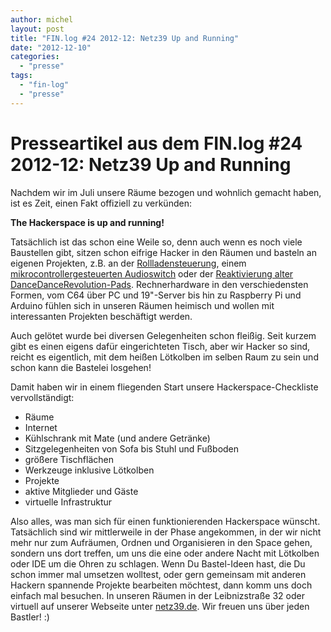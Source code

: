 ```yaml
---
author: michel
layout: post
title: "FIN.log #24 2012-12: Netz39 Up and Running"
date: "2012-12-10"
categories: 
  - "presse"
tags: 
  - "fin-log"
  - "presse"
---
```


# Presseartikel aus dem FIN.log #24 2012-12: **Netz39 Up and Running**

Nachdem wir im Juli unsere Räume bezogen und wohnlich gemacht haben, ist es Zeit, einen Fakt offiziell zu verkünden:

**The Hackerspace is up and running!**

Tatsächlich ist das schon eine Weile so, denn auch wenn es noch viele Baustellen gibt, sitzen schon eifrige Hacker in den Räumen und basteln an eigenen Projekten, z.B. an der [Rollladensteuerung](https://wiki.netz39.de/projects:reparatur_der_fenster_und_rollaede), einem [mikrocontrollergesteuerten Audioswitch](https://wiki.netz39.de/projects:uaudioswitch) oder der [Reaktivierung alter DanceDanceRevolution-Pads](https://wiki.netz39.de/projects:vierpfeile). Rechnerhardware in den verschiedensten Formen, vom C64 über PC und 19"-Server bis hin zu Raspberry Pi und Arduino fühlen sich in unseren Räumen heimisch und wollen mit interessanten Projekten beschäftigt werden.

Auch gelötet wurde bei diversen Gelegenheiten schon fleißig. Seit kurzem gibt es einen eigens dafür eingerichteten Tisch, aber wir Hacker so sind, reicht es eigentlich, mit dem heißen Lötkolben im selben Raum zu sein und schon kann die Bastelei losgehen!

Damit haben wir in einem fliegenden Start unsere Hackerspace-Checkliste vervollständigt:

- Räume
- Internet
- Kühlschrank mit Mate (und andere Getränke)
- Sitzgelegenheiten von Sofa bis Stuhl und Fußboden
- größere Tischflächen
- Werkzeuge inklusive Lötkolben
- Projekte
- aktive Mitglieder und Gäste
- virtuelle Infrastruktur

Also alles, was man sich für einen funktionierenden Hackerspace wünscht. Tatsächlich sind wir mittlerweile in der Phase angekommen, in der wir nicht mehr nur zum Aufräumen, Ordnen und Organisieren in den Space gehen, sondern uns dort treffen, um uns die eine oder andere Nacht mit Lötkolben oder IDE um die Ohren zu schlagen. Wenn Du Bastel-Ideen hast, die Du schon immer mal umsetzen wolltest, oder gern gemeinsam mit anderen Hackern spannende Projekte bearbeiten möchtest, dann komm uns doch einfach mal besuchen. In unseren Räumen in der Leibnizstraße 32 oder virtuell auf unserer Webseite unter [netz39.de](https://www.netz39.de). Wir freuen uns über jeden Bastler! :)
